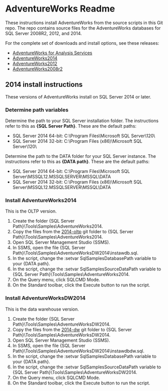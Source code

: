 # AdventureWorks Readme

These instructions install AdventureWorks from the source scripts in this Git repo. The repo contains source files for the AdventureWorks databases for SQL Server 2008R2, 2012, and 2014. 

For the complete set of downloads and install options, see these releases:

- [AdventureWorks for Analysis Services](https://github.com/Microsoft/sql-server-samples/releases/tag/adventureworks-analysis-services)
- [AdventureWorks2014](https://github.com/Microsoft/sql-server-samples/releases/tag/adventureworks2014)
- [AdventureWorks2012](https://github.com/Microsoft/sql-server-samples/releases/tag/adventureworks2012)
- [AdventureWorks2008r2](https://github.com/Microsoft/sql-server-samples/releases/tag/adventureworks2008r2)


## 2014 install instructions

These versions of AdventureWorks install on SQL Server 2014 or later.  

### Determine path variables

Determine the path to your SQL Server installation folder. The instructions refer to this as **{SQL Server Path}**. These are the default paths:

- SQL Server 2014 64-bit: C:\Program Files\Microsoft SQL Server\120\
- SQL Server 2014 32-bit: C:\Program Files (x86)\Microsoft SQL Server\120\ 

Determine the path to the DATA folder for your SQL Server instance. The instructions refer to this as **{DATA path}**. These are the default paths:

- SQL Server 2014 64-bit: C:\Program Files\Microsoft SQL Server\MSSQL12.MSSQLSERVER\MSSQL\DATA
- SQL Server 2014 32-bit: C:\Program Files (x86)\Microsoft SQL Server\MSSQL12.MSSQLSERVER\MSSQL\DATA


### Install AdventureWorks2014

This is the OLTP version.

1. Create the folder {SQL Server Path}\Tools\Samples\AdventureWorks2014.
2. Copy the files from the [2014-oltp](https://github.com/Microsoft/sql-server-samples/tree/master/samples/databases/adventure-works/2014-oltp) git folder to {SQL Server Path}\Tools\Samples\AdventureWorks2014.	 
3. Open SQL Server Management Studio (SSMS).
4. In SSMS, open the file {SQL Server Path}\Tools\Samples\AdventureWorksDW2014\instawdb.sql. 
4. In the script, change the :setvar SqlSamplesDatabasePath variable to your {DATA path}.
5. In the script, change the :setvar SqlSamplesSourceDataPath variable to {SQL Server Path}\Tools\Samples\AdventureWorks2014. 
5. On the Query menu, click SQLCMD Mode. 
6. On the Standard toolbar, click the Execute button to run the script. 


### Install AdventureWorksDW2014

This is the data warehouse version.

1. Create the folder {SQL Server Path}\Tools\Samples\AdventureWorksDW2014.
2. Copy the files from the [2014-dw](https://github.com/Microsoft/sql-server-samples/tree/master/samples/databases/adventure-works/2014-dw) git folder to {SQL Server Path}\Tools\Samples\AdventureWorksDW2014.	 
3. Open SQL Server Management Studio (SSMS).
4. In SSMS, open the file {SQL Server Path}\Tools\Samples\AdventureWorksDW2014\instawdbdw.sql. 
4. In the script, change the :setvar SqlSamplesDatabasePath variable to your {DATA path}.
5. In the script, change the :setvar SqlSamplesSourceDataPath variable to {SQL Server Path}\Tools\Samples\AdventureWorksDW2014. 
5. On the Query menu, click SQLCMD Mode. 
6. On the Standard toolbar, click the Execute button to run the script. 

